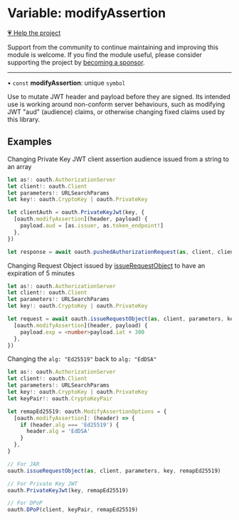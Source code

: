 # Variable: modifyAssertion

[💗 Help the project](https://github.com/sponsors/panva)

Support from the community to continue maintaining and improving this module is welcome. If you find the module useful, please consider supporting the project by [becoming a sponsor](https://github.com/sponsors/panva).

***

• `const` **modifyAssertion**: unique `symbol`

Use to mutate JWT header and payload before they are signed. Its intended use is working around
non-conform server behaviours, such as modifying JWT "aud" (audience) claims, or otherwise
changing fixed claims used by this library.

## Examples

Changing Private Key JWT client assertion audience issued from a string to an array

```ts
let as!: oauth.AuthorizationServer
let client!: oauth.Client
let parameters!: URLSearchParams
let key!: oauth.CryptoKey | oauth.PrivateKey

let clientAuth = oauth.PrivateKeyJwt(key, {
  [oauth.modifyAssertion](header, payload) {
    payload.aud = [as.issuer, as.token_endpoint!]
  },
})

let response = await oauth.pushedAuthorizationRequest(as, client, clientAuth, parameters)
```

Changing Request Object issued by [issueRequestObject](../functions/issueRequestObject.md) to have an expiration of 5 minutes

```ts
let as!: oauth.AuthorizationServer
let client!: oauth.Client
let parameters!: URLSearchParams
let key!: oauth.CryptoKey | oauth.PrivateKey

let request = await oauth.issueRequestObject(as, client, parameters, key, {
  [oauth.modifyAssertion](header, payload) {
    payload.exp = <number>payload.iat + 300
  },
})
```

Changing the `alg: "Ed25519"` back to `alg: "EdDSA"`

```ts
let as!: oauth.AuthorizationServer
let client!: oauth.Client
let parameters!: URLSearchParams
let key!: oauth.CryptoKey | oauth.PrivateKey
let keyPair!: oauth.CryptoKeyPair

let remapEd25519: oauth.ModifyAssertionOptions = {
  [oauth.modifyAssertion]: (header) => {
    if (header.alg === 'Ed25519') {
      header.alg = 'EdDSA'
    }
  },
}

// For JAR
oauth.issueRequestObject(as, client, parameters, key, remapEd25519)

// For Private Key JWT
oauth.PrivateKeyJwt(key, remapEd25519)

// For DPoP
oauth.DPoP(client, keyPair, remapEd25519)
```
